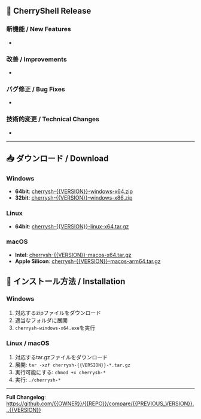 ## 🎉 CherryShell Release

### 新機能 / New Features
- 

### 改善 / Improvements
- 

### バグ修正 / Bug Fixes
- 

### 技術的変更 / Technical Changes
- 

---

## 📥 ダウンロード / Download

### Windows
- **64bit**: [cherrysh-{{VERSION}}-windows-x64.zip](https://github.com/{{OWNER}}/{{REPO}}/releases/download/{{VERSION}}/cherrysh-{{VERSION}}-windows-x64.zip)
- **32bit**: [cherrysh-{{VERSION}}-windows-x86.zip](https://github.com/{{OWNER}}/{{REPO}}/releases/download/{{VERSION}}/cherrysh-{{VERSION}}-windows-x86.zip)

### Linux
- **64bit**: [cherrysh-{{VERSION}}-linux-x64.tar.gz](https://github.com/{{OWNER}}/{{REPO}}/releases/download/{{VERSION}}/cherrysh-{{VERSION}}-linux-x64.tar.gz)

### macOS
- **Intel**: [cherrysh-{{VERSION}}-macos-x64.tar.gz](https://github.com/{{OWNER}}/{{REPO}}/releases/download/{{VERSION}}/cherrysh-{{VERSION}}-macos-x64.tar.gz)
- **Apple Silicon**: [cherrysh-{{VERSION}}-macos-arm64.tar.gz](https://github.com/{{OWNER}}/{{REPO}}/releases/download/{{VERSION}}/cherrysh-{{VERSION}}-macos-arm64.tar.gz)

## 🚀 インストール方法 / Installation

### Windows
1. 対応するzipファイルをダウンロード
2. 適当なフォルダに展開
3. `cherrysh-windows-x64.exe`を実行

### Linux / macOS
1. 対応するtar.gzファイルをダウンロード
2. 展開: `tar -xzf cherrysh-{{VERSION}}-*.tar.gz`
3. 実行可能にする: `chmod +x cherrysh-*`
4. 実行: `./cherrysh-*`

---

**Full Changelog**: https://github.com/{{OWNER}}/{{REPO}}/compare/{{PREVIOUS_VERSION}}...{{VERSION}} 